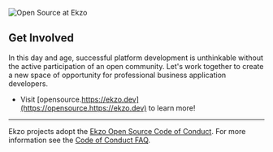 ![Open Source at Ekzo](https://github.com/ekzo-lab/.github/blob/main/open-at-ekzo0.png) 

## Get Involved

In this day and age, successful platform development is unthinkable without the active participation of an open community. 
Let's work together to create a new space of opportunity for professional business application developers.

* Visit [opensource.https://ekzo.dev](https://opensource.https://ekzo.dev) to learn more!

----

Ekzo projects adopt the [Ekzo Open Source Code of Conduct](https://opensource.ekzo.dev/codeofconduct/). For more information see the [Code of Conduct FAQ](https://opensource.ekzo.dev/codeofconduct/faq/).
